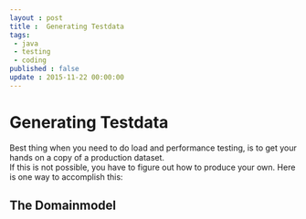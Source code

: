 ```yaml
---
layout : post
title :  Generating Testdata
tags:
 - java
 - testing
 - coding
published : false
update : 2015-11-22 00:00:00
---
```


# Generating Testdata

Best thing when you need to do load and performance testing, is to get your hands on a copy of a production dataset.  
If this is not possible, you have to figure out how to produce your own. Here is one way to accomplish this:

## The Domainmodel

 






